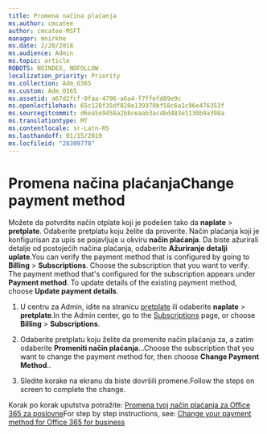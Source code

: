```yaml
---
title: Promena načina plaćanja
ms.author: cmcatee
author: cmcatee-MSFT
manager: mnirkhe
ms.date: 2/20/2018
ms.audience: Admin
ms.topic: article
ROBOTS: NOINDEX, NOFOLLOW
localization_priority: Priority
ms.collection: Adm_O365
ms.custom: Adm_O365
ms.assetid: a67d2fcf-0faa-4796-a6a4-f7ffefd89e9c
ms.openlocfilehash: 65c128f35df820e139370bf58c6a1c96e476353f
ms.sourcegitcommit: d6ea5e9458a2b8ceaab3ac4bd483e1130b9a398a
ms.translationtype: MT
ms.contentlocale: sr-Latn-RS
ms.lasthandoff: 01/15/2019
ms.locfileid: "28309778"
---
```

# <a name="change-payment-method"></a><span data-ttu-id="cdbd3-102">Promena načina plaćanja</span><span class="sxs-lookup"><span data-stu-id="cdbd3-102">Change payment method</span></span>

<span data-ttu-id="cdbd3-p101">Možete da potvrdite način otplate koji je podešen tako da **naplate** \> **pretplate**. Odaberite pretplatu koju želite da proverite. Način plaćanja koji je konfigurisan za upis se pojavljuje u okviru **način plaćanja**. Da biste ažurirali detalje od postojećih načina plaćanja, odaberite **Ažuriranje detalji uplate**.</span><span class="sxs-lookup"><span data-stu-id="cdbd3-p101">You can verify the payment method that is configured by going to **Billing** \> **Subscriptions**. Choose the subscription that you want to verify. The payment method that's configured for the subscription appears under **Payment method**. To update details of the existing payment method, choose **Update payment details**.</span></span>
  
1. <span data-ttu-id="cdbd3-107">U centru za Admin, idite na stranicu [pretplate](https://go.microsoft.com/fwlink/p/?linkid=842054) ili odaberite **naplate** \> **pretplate**.</span><span class="sxs-lookup"><span data-stu-id="cdbd3-107">In the Admin center, go to the [Subscriptions](https://go.microsoft.com/fwlink/p/?linkid=842054) page, or choose **Billing** \> **Subscriptions**.</span></span>
    
2. <span data-ttu-id="cdbd3-108">Odaberite pretplatu koju želite da promenite način plaćanja za, a zatim odaberite **Promeniti način plaćanja**...</span><span class="sxs-lookup"><span data-stu-id="cdbd3-108">Choose the subscription that you want to change the payment method for, then choose **Change Payment Method**..</span></span>
    
3. <span data-ttu-id="cdbd3-109">Sledite korake na ekranu da biste dovršili promene.</span><span class="sxs-lookup"><span data-stu-id="cdbd3-109">Follow the steps on screen to complete the change.</span></span>
    
<span data-ttu-id="cdbd3-110">Korak po korak uputstva potražite: [Promena tvoj način plaćanja za Office 365 za poslovne](https://support.office.com/article/8652f539-3123-4a8f-b9bd-6aa2f0e0372d)</span><span class="sxs-lookup"><span data-stu-id="cdbd3-110">For step by step instructions, see: [Change your payment method for Office 365 for business](https://support.office.com/article/8652f539-3123-4a8f-b9bd-6aa2f0e0372d)</span></span>
  

